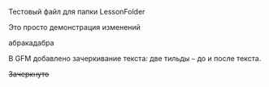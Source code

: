 Тестовый файл для папки LessonFolder

Это просто демонстрация изменений

абракадабра

В GFM добавлено зачеркивание текста: две тильды `~` до и
после текста.

~~Зачеркнуто~~


